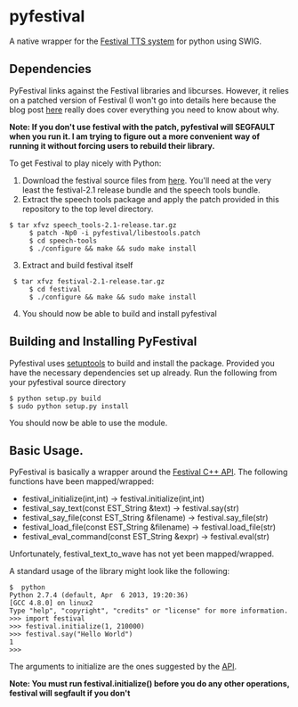 pyfestival
==========

A native wrapper for the [Festival TTS system](http://www.cstr.ed.ac.uk/projects/festival/) for python using SWIG.

## Dependencies

PyFestival links against the Festival libraries and libcurses. However, it
relies on a patched version of Festival (I won't go into details here because
the blog post
[here](http://r0bertz.blogspot.co.uk/2007/11/myths-about-stardict-301s-text-to.html)
really does cover everything you need to know about why. 

**Note: If you don't use festival with the patch, pyfestival will SEGFAULT
when you run it. I am trying to figure out a more convenient way of running it
without forcing users to rebuild their library.**

To get Festival to play nicely with Python: 

1. Download the festival source files from
   [here](http://www.cstr.ed.ac.uk/downloads/festival/2.1/). You'll need at the
   very least the festival-2.1 release bundle and the speech tools bundle.
2. Extract the speech tools package and apply the patch provided in this
   repository to the top level directory.

<pre><code>$ tar xfvz speech_tools-2.1-release.tar.gz
     $ patch -Np0 -i pyfestival/libestools.patch
     $ cd speech-tools
     $ ./configure && make && sudo make install
</code></pre>

3. Extract and build festival itself

<pre><code> $ tar xfvz festival-2.1-release.tar.gz
     $ cd festival
     $ ./configure && make && sudo make install
</code></pre>

4. You should now be able to build and install pyfestival

## Building and Installing PyFestival

Pyfestival uses [setuptools](https://pypi.python.org/pypi/setuptools) to build
and install the package. Provided you have the necessary dependencies set up
already. Run the following from your pyfestival source directory

    $ python setup.py build
    $ sudo python setup.py install

You should now be able to use the module.

## Basic Usage.

PyFestival is basically a wrapper around the [Festival C++
API](http://www.cstr.ed.ac.uk/projects/festival/manual/festival_28.html#SEC133).
The following functions have been mapped/wrapped:

 * festival_initialize(int,int) -> festival.initialize(int,int)
 * festival_say_text(const EST_String &text) -> festival.say(str)
 * festival_say_file(const EST_String &filename) -> festival.say_file(str)
 * festival_load_file(const EST_String &filename) -> festival.load_file(str)
 * festival_eval_command(const EST_String &expr) -> festival.eval(str)

Unfortunately, festival_text_to_wave has not yet been mapped/wrapped.

A standard usage of the library might look like the following:

    $  python                                                               
    Python 2.7.4 (default, Apr  6 2013, 19:20:36) 
    [GCC 4.8.0] on linux2
    Type "help", "copyright", "credits" or "license" for more information.
    >>> import festival
    >>> festival.initialize(1, 210000)
    >>> festival.say("Hello World")
    1
    >>> 

The arguments to initialize are the ones suggested by the [API](http://www.cstr.ed.ac.uk/projects/festival/manual/festival_28.html#SEC133).

**Note: You must run festival.initialize() before you do any other operations,
festival will segfault if you don't**
